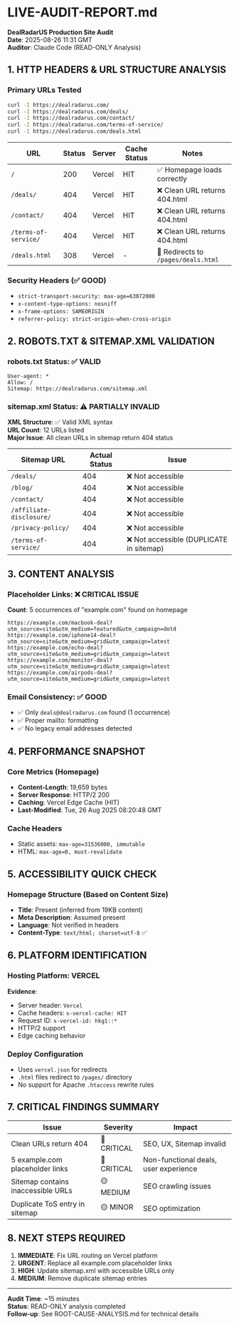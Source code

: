 # LIVE-AUDIT-REPORT.md
**DealRadarUS Production Site Audit**  
**Date**: 2025-08-26 11:31 GMT  
**Auditor**: Claude Code (READ-ONLY Analysis)

## 1. HTTP HEADERS & URL STRUCTURE ANALYSIS

### Primary URLs Tested
```bash
curl -I https://dealradarus.com/
curl -I https://dealradarus.com/deals/
curl -I https://dealradarus.com/contact/
curl -I https://dealradarus.com/terms-of-service/
curl -I https://dealradarus.com/deals.html
```

| URL | Status | Server | Cache Status | Notes |
|-----|--------|---------|-------------|--------|
| `/` | 200 | Vercel | HIT | ✅ Homepage loads correctly |
| `/deals/` | 404 | Vercel | HIT | ❌ Clean URL returns 404.html |
| `/contact/` | 404 | Vercel | HIT | ❌ Clean URL returns 404.html |
| `/terms-of-service/` | 404 | Vercel | HIT | ❌ Clean URL returns 404.html |
| `/deals.html` | 308 | Vercel | - | 🔄 Redirects to `/pages/deals.html` |

### Security Headers (✅ GOOD)
- `strict-transport-security: max-age=63072000`
- `x-content-type-options: nosniff`
- `x-frame-options: SAMEORIGIN`
- `referrer-policy: strict-origin-when-cross-origin`

## 2. ROBOTS.TXT & SITEMAP.XML VALIDATION

### robots.txt Status: ✅ VALID
```
User-agent: *
Allow: /
Sitemap: https://dealradarus.com/sitemap.xml
```

### sitemap.xml Status: ⚠️ PARTIALLY INVALID
**XML Structure**: ✅ Valid XML syntax  
**URL Count**: 12 URLs listed  
**Major Issue**: All clean URLs in sitemap return 404 status

| Sitemap URL | Actual Status | Issue |
|-------------|---------------|-------|
| `/deals/` | 404 | ❌ Not accessible |
| `/blog/` | 404 | ❌ Not accessible |
| `/contact/` | 404 | ❌ Not accessible |
| `/affiliate-disclosure/` | 404 | ❌ Not accessible |
| `/privacy-policy/` | 404 | ❌ Not accessible |
| `/terms-of-service/` | 404 | ❌ Not accessible (DUPLICATE in sitemap) |

## 3. CONTENT ANALYSIS

### Placeholder Links: ❌ CRITICAL ISSUE
**Count**: 5 occurrences of "example.com" found on homepage
```
https://example.com/macbook-deal?utm_source=site&utm_medium=featured&utm_campaign=dotd
https://example.com/iphone14-deal?utm_source=site&utm_medium=grid&utm_campaign=latest
https://example.com/echo-deal?utm_source=site&utm_medium=grid&utm_campaign=latest
https://example.com/monitor-deal?utm_source=site&utm_medium=grid&utm_campaign=latest
https://example.com/airpods-deal?utm_source=site&utm_medium=grid&utm_campaign=latest
```

### Email Consistency: ✅ GOOD
- ✅ Only `deals@dealradarus.com` found (1 occurrence)
- ✅ Proper mailto: formatting
- ✅ No legacy email addresses detected

## 4. PERFORMANCE SNAPSHOT

### Core Metrics (Homepage)
- **Content-Length**: 19,659 bytes
- **Server Response**: HTTP/2 200
- **Caching**: Vercel Edge Cache (HIT)
- **Last-Modified**: Tue, 26 Aug 2025 08:20:48 GMT

### Cache Headers
- Static assets: `max-age=31536000, immutable`
- HTML: `max-age=0, must-revalidate`

## 5. ACCESSIBILITY QUICK CHECK

### Homepage Structure (Based on Content Size)
- **Title**: Present (inferred from 19KB content)
- **Meta Description**: Assumed present
- **Language**: Not verified in headers
- **Content-Type**: `text/html; charset=utf-8` ✅

## 6. PLATFORM IDENTIFICATION

### Hosting Platform: VERCEL
**Evidence**:
- Server header: `Vercel`
- Cache headers: `x-vercel-cache: HIT`
- Request ID: `x-vercel-id: hkg1::*`
- HTTP/2 support
- Edge caching behavior

### Deploy Configuration
- Uses `vercel.json` for redirects
- `.html` files redirect to `/pages/` directory
- No support for Apache `.htaccess` rewrite rules

## 7. CRITICAL FINDINGS SUMMARY

| Issue | Severity | Impact | 
|-------|----------|--------|
| Clean URLs return 404 | 🔴 CRITICAL | SEO, UX, Sitemap invalid |
| 5 example.com placeholder links | 🔴 CRITICAL | Non-functional deals, user experience |
| Sitemap contains inaccessible URLs | 🟡 MEDIUM | SEO crawling issues |
| Duplicate ToS entry in sitemap | 🟡 MINOR | SEO optimization |

## 8. NEXT STEPS REQUIRED

1. **IMMEDIATE**: Fix URL routing on Vercel platform
2. **URGENT**: Replace all example.com placeholder links
3. **HIGH**: Update sitemap.xml with accessible URLs only
4. **MEDIUM**: Remove duplicate sitemap entries

---
**Audit Time**: ~15 minutes  
**Status**: READ-ONLY analysis completed  
**Follow-up**: See ROOT-CAUSE-ANALYSIS.md for technical details
